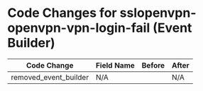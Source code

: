 # Code Changes for sslopenvpn-openvpn-vpn-login-fail (Event Builder)

| Code Change | Field Name | Before | After |
|-------------|------------|--------|-------|
| removed_event_builder | N/A |  | N/A |